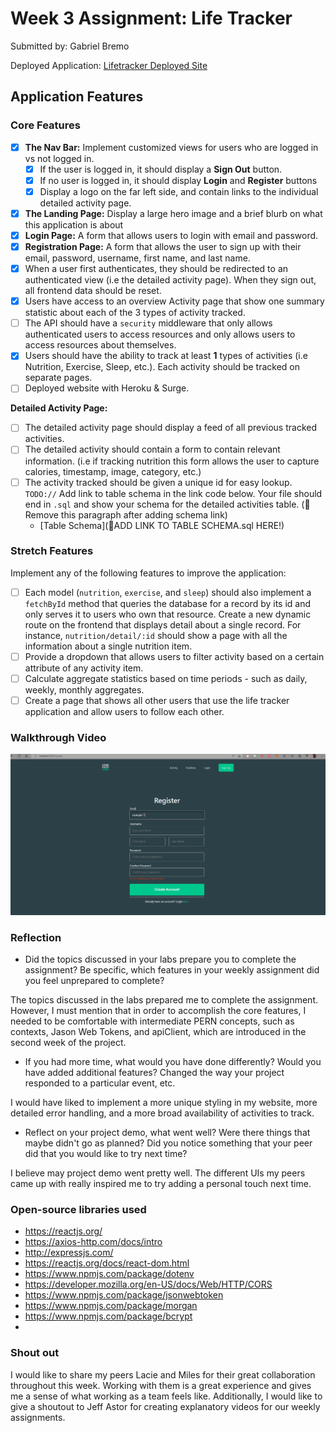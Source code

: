 
# Week 3 Assignment: Life Tracker

Submitted by: Gabriel Bremo

Deployed Application: [Lifetracker Deployed Site](ADD_LINK_HERE)

## Application Features

### Core Features

- [x] **The Nav Bar:** Implement customized views for users who are logged in vs not logged in.
  - [x] If the user is logged in, it should display a **Sign Out** button. 
  - [x] If no user is logged in, it should display **Login** and **Register** buttons
  - [x] Display a logo on the far left side, and contain links to the individual detailed activity page. 
- [x] **The Landing Page:** Display a large hero image and a brief blurb on what this application is about
- [x] **Login Page:** A form that allows users to login with email and password.
- [x] **Registration Page:** A form that allows the user to sign up with their email, password, username, first name, and last name.
- [x] When a user first authenticates, they should be redirected to an authenticated view (i.e the detailed activity page). When they sign out, all frontend data should be reset.
- [x] Users have access to an overview Activity page that show one summary statistic about each of the 3 types of activity tracked.
- [ ] The API should have a `security` middleware that only allows authenticated users to access resources and only allows users to access resources about themselves. 
- [x] Users should have the ability to track at least **1** types of activities (i.e Nutrition, Exercise, Sleep, etc.). Each activity should be tracked on separate pages.
- [ ] Deployed website with Heroku & Surge. 

**Detailed Activity Page:**
- [ ] The detailed activity page should display a feed of all previous tracked activities.
- [ ] The detailed activity should contain a form to contain relevant information. (i.e if tracking nutrition this form allows the user to capture calories, timestamp, image, category, etc.) 
- [ ] The activity tracked should be given a unique id for easy lookup.
  `TODO://` Add link to table schema in the link code below. Your file should end in `.sql` and show your schema for the detailed activities table. (🚫 Remove this paragraph after adding schema link)
  * [Table Schema](📝ADD LINK TO TABLE SCHEMA.sql HERE!) 

### Stretch Features

Implement any of the following features to improve the application:
- [ ] Each model (`nutrition`, `exercise`, and `sleep`) should also implement a `fetchById` method that queries the database for a record by its id and only serves it to users who own that resource. Create a new dynamic route on the frontend that displays detail about a single record. For instance, `nutrition/detail/:id` should show a page with all the information about a single nutrition item.
- [ ] Provide a dropdown that allows users to filter activity based on a certain attribute of any activity item.
- [ ] Calculate aggregate statistics based on time periods - such as daily, weekly, monthly aggregates.
- [ ] Create a page that shows all other users that use the life tracker application and allow users to follow each other.

### Walkthrough Video

![](lifetracker-ui/src/assets/readme%20gif.gif)

### Reflection

* Did the topics discussed in your labs prepare you to complete the assignment? Be specific, which features in your weekly assignment did you feel unprepared to complete?

The topics discussed in the labs prepared me to complete the assignment. However, I must mention that in order to accomplish the core features, I needed to be comfortable with intermediate PERN concepts, such as contexts, Jason Web Tokens, and apiClient, which are introduced in the second week of the project.

* If you had more time, what would you have done differently? Would you have added additional features? Changed the way your project responded to a particular event, etc.
  
I would have liked to implement a more unique styling in my website, more detailed error handling, and a more broad availability of activities to track.

* Reflect on your project demo, what went well? Were there things that maybe didn't go as planned? Did you notice something that your peer did that you would like to try next time?

I believe may project demo went pretty well. The different UIs my peers came up with really inspired me to try adding a personal touch next time.

### Open-source libraries used

- https://reactjs.org/
- https://axios-http.com/docs/intro
- http://expressjs.com/
- https://reactjs.org/docs/react-dom.html
- https://www.npmjs.com/package/dotenv
- https://developer.mozilla.org/en-US/docs/Web/HTTP/CORS
- https://www.npmjs.com/package/jsonwebtoken
- https://www.npmjs.com/package/morgan
- https://www.npmjs.com/package/bcrypt
- 

### Shout out

I would like to share my peers Lacie and Miles for their great collaboration throughout this week. Working with them is a great experience and gives me a sense of what working as a team feels like. Additionally, I would like to give a shoutout to Jeff Astor for creating explanatory videos for our weekly assignments.
